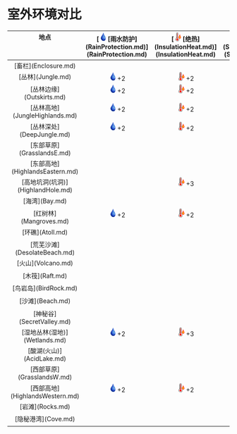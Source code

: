 # 室外环境对比  
  
<table class="table table-bordered" data-toggle="table"  ><thead style=""><tr ><th  style="text-align:center;vertical-align:top;"  >地点</th><th  style="text-align:center;vertical-align:top;"  >[<div style="width:20px;display:inline-block;text-align:center"><img decoding="async" src="../wiki/Sprite/Thirst.png" href="a.md" style="max-width:20px;max-height:20px;"></div>[雨水防护](RainProtection.md)](RainProtection.md)</th><th  style="text-align:center;vertical-align:top;"  >[<div style="width:20px;display:inline-block;text-align:center"><img decoding="async" src="../wiki/Sprite/Hot.png" href="a.md" style="max-width:20px;max-height:20px;"></div>[绝热](InsulationHeat.md)](InsulationHeat.md)</th><th  style="text-align:center;vertical-align:top;"  >[<div style="width:20px;display:inline-block;text-align:center"><img decoding="async" src="../wiki/Sprite/SunIcon.png" href="a.md" style="max-width:20px;max-height:20px;"></div>[阳光防护](SunProtection.md)](SunProtection.md)</th><th  style="text-align:center;vertical-align:top;"  >[<div style="width:20px;display:inline-block;text-align:center"><img decoding="async" src="../wiki/Sprite/Bugs.png" href="a.md" style="max-width:20px;max-height:20px;"></div>[蚊虫数量](BugPopulation.md)](BugPopulation.md)</th><th  style="text-align:center;vertical-align:top;"  >[<div style="width:20px;display:inline-block;text-align:center"><img decoding="async" src="../wiki/Sprite/HunterProximity.png" href="a.md" style="max-width:20px;max-height:20px;"></div>[猎手接近](HuntersProximity.md)](HuntersProximity.md)</th><th  style="text-align:center;vertical-align:top;"  >[<div style="width:20px;display:inline-block;text-align:center"><img decoding="async" src="../wiki/Sprite/Darkness.png" href="a.md" style="max-width:20px;max-height:20px;"></div>[光亮](Light.md)](Light.md)</th><th  style="text-align:center;vertical-align:top;"  >[<div style="width:20px;display:inline-block;text-align:center"><img decoding="async" src="../wiki/Sprite/Hot.png" href="a.md" style="max-width:20px;max-height:20px;"></div>[体感温度](TemperaturePerceived.md)](TemperaturePerceived.md)</th><th  style="text-align:center;vertical-align:top;"  >[<div style="width:20px;display:inline-block;text-align:center"><img decoding="async" src="../wiki/Sprite/Comfort.png" href="a.md" style="max-width:20px;max-height:20px;"></div>[遮蔽](Sheltered.md)](Sheltered.md)</th><th  style="text-align:center;vertical-align:top;"  >[<div style="width:20px;display:inline-block;text-align:center"><img decoding="async" src="../wiki/Sprite/Dizzy.png" href="a.md" style="max-width:20px;max-height:20px;"></div>[内陆恐惧症](LandSickness.md)](LandSickness.md)</th><th  style="text-align:center;vertical-align:top;"  >[<div style="width:20px;display:inline-block;text-align:center"><img decoding="async" src="../wiki/Sprite/AirToxicity.png" href="a.md" style="max-width:20px;max-height:20px;"></div>[空气毒性](AirToxicity.md)](AirToxicity.md)</th><th  style="text-align:center;vertical-align:top;"  data-sortable="true"  >[<div style="width:20px;display:inline-block;text-align:center"><img decoding="async" src="../wiki/Sprite/Thirst.png" href="a.md" style="max-width:20px;max-height:20px;"></div>[淋雨](RainExposure.md)](RainExposure.md)</th></tr></thead><tr ><td  style="text-align:center;vertical-align:top;"  >[畜栏](Enclosure.md)</td><td  style="text-align:center;vertical-align:top;"  ></td><td  style="text-align:center;vertical-align:top;"  ></td><td  style="text-align:center;vertical-align:top;"  ></td><td  style="text-align:center;vertical-align:top;"  ></td><td  style="text-align:center;vertical-align:top;"  ></td><td  style="text-align:center;vertical-align:top;"  ></td><td  style="text-align:center;vertical-align:top;"  ></td><td  style="text-align:center;vertical-align:top;"  ></td><td  style="text-align:center;vertical-align:top;"  ></td><td  style="text-align:center;vertical-align:top;"  ></td><td  style="text-align:center;vertical-align:top;"  ></td></tr><tr ><td  style="text-align:center;vertical-align:top;"  >[丛林](Jungle.md)</td><td  style="text-align:center;vertical-align:top;"  ><div style="width:20px;display:inline-block;text-align:center"><img decoding="async" src="../wiki/Sprite/Thirst.png" href="a.md" style="max-width:20px;max-height:20px;"></div>+2</td><td  style="text-align:center;vertical-align:top;"  ><div style="width:20px;display:inline-block;text-align:center"><img decoding="async" src="../wiki/Sprite/Hot.png" href="a.md" style="max-width:20px;max-height:20px;"></div>+2</td><td  style="text-align:center;vertical-align:top;"  ><div style="width:20px;display:inline-block;text-align:center"><img decoding="async" src="../wiki/Sprite/SunIcon.png" href="a.md" style="max-width:20px;max-height:20px;"></div>+2</td><td  style="text-align:center;vertical-align:top;"  ><div style="width:20px;display:inline-block;text-align:center"><img decoding="async" src="../wiki/Sprite/Bugs.png" href="a.md" style="max-width:20px;max-height:20px;"></div>+3</td><td  style="text-align:center;vertical-align:top;"  ><div style="width:20px;display:inline-block;text-align:center"><img decoding="async" src="../wiki/Sprite/HunterProximity.png" href="a.md" style="max-width:20px;max-height:20px;"></div>-0.5</td><td  style="text-align:center;vertical-align:top;"  ></td><td  style="text-align:center;vertical-align:top;"  ></td><td  style="text-align:center;vertical-align:top;"  ></td><td  style="text-align:center;vertical-align:top;"  ></td><td  style="text-align:center;vertical-align:top;"  ></td><td  style="text-align:center;vertical-align:top;"  ></td></tr><tr ><td  style="text-align:center;vertical-align:top;"  >[丛林边缘](Outskirts.md)</td><td  style="text-align:center;vertical-align:top;"  ><div style="width:20px;display:inline-block;text-align:center"><img decoding="async" src="../wiki/Sprite/Thirst.png" href="a.md" style="max-width:20px;max-height:20px;"></div>+2</td><td  style="text-align:center;vertical-align:top;"  ><div style="width:20px;display:inline-block;text-align:center"><img decoding="async" src="../wiki/Sprite/Hot.png" href="a.md" style="max-width:20px;max-height:20px;"></div>+2</td><td  style="text-align:center;vertical-align:top;"  ><div style="width:20px;display:inline-block;text-align:center"><img decoding="async" src="../wiki/Sprite/SunIcon.png" href="a.md" style="max-width:20px;max-height:20px;"></div>+2</td><td  style="text-align:center;vertical-align:top;"  ><div style="width:20px;display:inline-block;text-align:center"><img decoding="async" src="../wiki/Sprite/Bugs.png" href="a.md" style="max-width:20px;max-height:20px;"></div>+1</td><td  style="text-align:center;vertical-align:top;"  ></td><td  style="text-align:center;vertical-align:top;"  ></td><td  style="text-align:center;vertical-align:top;"  ></td><td  style="text-align:center;vertical-align:top;"  ></td><td  style="text-align:center;vertical-align:top;"  ></td><td  style="text-align:center;vertical-align:top;"  ></td><td  style="text-align:center;vertical-align:top;"  ></td></tr><tr ><td  style="text-align:center;vertical-align:top;"  >[丛林高地](JungleHighlands.md)</td><td  style="text-align:center;vertical-align:top;"  ><div style="width:20px;display:inline-block;text-align:center"><img decoding="async" src="../wiki/Sprite/Thirst.png" href="a.md" style="max-width:20px;max-height:20px;"></div>+2</td><td  style="text-align:center;vertical-align:top;"  ><div style="width:20px;display:inline-block;text-align:center"><img decoding="async" src="../wiki/Sprite/Hot.png" href="a.md" style="max-width:20px;max-height:20px;"></div>+2</td><td  style="text-align:center;vertical-align:top;"  ><div style="width:20px;display:inline-block;text-align:center"><img decoding="async" src="../wiki/Sprite/SunIcon.png" href="a.md" style="max-width:20px;max-height:20px;"></div>+2</td><td  style="text-align:center;vertical-align:top;"  ><div style="width:20px;display:inline-block;text-align:center"><img decoding="async" src="../wiki/Sprite/Bugs.png" href="a.md" style="max-width:20px;max-height:20px;"></div>+3</td><td  style="text-align:center;vertical-align:top;"  ></td><td  style="text-align:center;vertical-align:top;"  ></td><td  style="text-align:center;vertical-align:top;"  ></td><td  style="text-align:center;vertical-align:top;"  ></td><td  style="text-align:center;vertical-align:top;"  ></td><td  style="text-align:center;vertical-align:top;"  ></td><td  style="text-align:center;vertical-align:top;"  ></td></tr><tr ><td  style="text-align:center;vertical-align:top;"  >[丛林深处](DeepJungle.md)</td><td  style="text-align:center;vertical-align:top;"  ><div style="width:20px;display:inline-block;text-align:center"><img decoding="async" src="../wiki/Sprite/Thirst.png" href="a.md" style="max-width:20px;max-height:20px;"></div>+2</td><td  style="text-align:center;vertical-align:top;"  ><div style="width:20px;display:inline-block;text-align:center"><img decoding="async" src="../wiki/Sprite/Hot.png" href="a.md" style="max-width:20px;max-height:20px;"></div>+2</td><td  style="text-align:center;vertical-align:top;"  ><div style="width:20px;display:inline-block;text-align:center"><img decoding="async" src="../wiki/Sprite/SunIcon.png" href="a.md" style="max-width:20px;max-height:20px;"></div>+2</td><td  style="text-align:center;vertical-align:top;"  ><div style="width:20px;display:inline-block;text-align:center"><img decoding="async" src="../wiki/Sprite/Bugs.png" href="a.md" style="max-width:20px;max-height:20px;"></div>+3</td><td  style="text-align:center;vertical-align:top;"  ><div style="width:20px;display:inline-block;text-align:center"><img decoding="async" src="../wiki/Sprite/HunterProximity.png" href="a.md" style="max-width:20px;max-height:20px;"></div>-0.5</td><td  style="text-align:center;vertical-align:top;"  ></td><td  style="text-align:center;vertical-align:top;"  ></td><td  style="text-align:center;vertical-align:top;"  ></td><td  style="text-align:center;vertical-align:top;"  ></td><td  style="text-align:center;vertical-align:top;"  ></td><td  style="text-align:center;vertical-align:top;"  ></td></tr><tr ><td  style="text-align:center;vertical-align:top;"  >[东部草原](GrasslandsE.md)</td><td  style="text-align:center;vertical-align:top;"  ></td><td  style="text-align:center;vertical-align:top;"  ></td><td  style="text-align:center;vertical-align:top;"  ></td><td  style="text-align:center;vertical-align:top;"  ><div style="width:20px;display:inline-block;text-align:center"><img decoding="async" src="../wiki/Sprite/Bugs.png" href="a.md" style="max-width:20px;max-height:20px;"></div>+1</td><td  style="text-align:center;vertical-align:top;"  ></td><td  style="text-align:center;vertical-align:top;"  ><div style="width:20px;display:inline-block;text-align:center"><img decoding="async" src="../wiki/Sprite/Darkness.png" href="a.md" style="max-width:20px;max-height:20px;"></div>+10</td><td  style="text-align:center;vertical-align:top;"  ></td><td  style="text-align:center;vertical-align:top;"  ></td><td  style="text-align:center;vertical-align:top;"  ></td><td  style="text-align:center;vertical-align:top;"  ></td><td  style="text-align:center;vertical-align:top;"  ></td></tr><tr ><td  style="text-align:center;vertical-align:top;"  >[东部高地](HighlandsEastern.md)</td><td  style="text-align:center;vertical-align:top;"  ></td><td  style="text-align:center;vertical-align:top;"  ></td><td  style="text-align:center;vertical-align:top;"  ></td><td  style="text-align:center;vertical-align:top;"  ><div style="width:20px;display:inline-block;text-align:center"><img decoding="async" src="../wiki/Sprite/Bugs.png" href="a.md" style="max-width:20px;max-height:20px;"></div>+1</td><td  style="text-align:center;vertical-align:top;"  ></td><td  style="text-align:center;vertical-align:top;"  ></td><td  style="text-align:center;vertical-align:top;"  ></td><td  style="text-align:center;vertical-align:top;"  ></td><td  style="text-align:center;vertical-align:top;"  ></td><td  style="text-align:center;vertical-align:top;"  ></td><td  style="text-align:center;vertical-align:top;"  ></td></tr><tr ><td  style="text-align:center;vertical-align:top;"  >[高地坑洞(坑洞)](HighlandHole.md)</td><td  style="text-align:center;vertical-align:top;"  ></td><td  style="text-align:center;vertical-align:top;"  ><div style="width:20px;display:inline-block;text-align:center"><img decoding="async" src="../wiki/Sprite/Hot.png" href="a.md" style="max-width:20px;max-height:20px;"></div>+3</td><td  style="text-align:center;vertical-align:top;"  ><div style="width:20px;display:inline-block;text-align:center"><img decoding="async" src="../wiki/Sprite/SunIcon.png" href="a.md" style="max-width:20px;max-height:20px;"></div>+3</td><td  style="text-align:center;vertical-align:top;"  ></td><td  style="text-align:center;vertical-align:top;"  ></td><td  style="text-align:center;vertical-align:top;"  ></td><td  style="text-align:center;vertical-align:top;"  ><div style="width:20px;display:inline-block;text-align:center"><img decoding="async" src="../wiki/Sprite/Hot.png" href="a.md" style="max-width:20px;max-height:20px;"></div>-4</td><td  style="text-align:center;vertical-align:top;"  ><div style="width:20px;display:inline-block;text-align:center"><img decoding="async" src="../wiki/Sprite/Comfort.png" href="a.md" style="max-width:20px;max-height:20px;"></div>+1</td><td  style="text-align:center;vertical-align:top;"  ></td><td  style="text-align:center;vertical-align:top;"  ></td><td  style="text-align:center;vertical-align:top;"  ></td></tr><tr ><td  style="text-align:center;vertical-align:top;"  >[海湾](Bay.md)</td><td  style="text-align:center;vertical-align:top;"  ></td><td  style="text-align:center;vertical-align:top;"  ></td><td  style="text-align:center;vertical-align:top;"  ></td><td  style="text-align:center;vertical-align:top;"  ></td><td  style="text-align:center;vertical-align:top;"  ></td><td  style="text-align:center;vertical-align:top;"  ><div style="width:20px;display:inline-block;text-align:center"><img decoding="async" src="../wiki/Sprite/Darkness.png" href="a.md" style="max-width:20px;max-height:20px;"></div>+10</td><td  style="text-align:center;vertical-align:top;"  ><div style="width:20px;display:inline-block;text-align:center"><img decoding="async" src="../wiki/Sprite/Hot.png" href="a.md" style="max-width:20px;max-height:20px;"></div>-5</td><td  style="text-align:center;vertical-align:top;"  ></td><td  style="text-align:center;vertical-align:top;"  ><div style="width:20px;display:inline-block;text-align:center"><img decoding="async" src="../wiki/Sprite/Dizzy.png" href="a.md" style="max-width:20px;max-height:20px;"></div>加成-8</td><td  style="text-align:center;vertical-align:top;"  ></td><td  style="text-align:center;vertical-align:top;"  ></td></tr><tr ><td  style="text-align:center;vertical-align:top;"  >[红树林](Mangroves.md)</td><td  style="text-align:center;vertical-align:top;"  ><div style="width:20px;display:inline-block;text-align:center"><img decoding="async" src="../wiki/Sprite/Thirst.png" href="a.md" style="max-width:20px;max-height:20px;"></div>+2</td><td  style="text-align:center;vertical-align:top;"  ><div style="width:20px;display:inline-block;text-align:center"><img decoding="async" src="../wiki/Sprite/Hot.png" href="a.md" style="max-width:20px;max-height:20px;"></div>+2</td><td  style="text-align:center;vertical-align:top;"  ><div style="width:20px;display:inline-block;text-align:center"><img decoding="async" src="../wiki/Sprite/SunIcon.png" href="a.md" style="max-width:20px;max-height:20px;"></div>+2</td><td  style="text-align:center;vertical-align:top;"  ><div style="width:20px;display:inline-block;text-align:center"><img decoding="async" src="../wiki/Sprite/Bugs.png" href="a.md" style="max-width:20px;max-height:20px;"></div>+2</td><td  style="text-align:center;vertical-align:top;"  ><div style="width:20px;display:inline-block;text-align:center"><img decoding="async" src="../wiki/Sprite/HunterProximity.png" href="a.md" style="max-width:20px;max-height:20px;"></div>-0.5</td><td  style="text-align:center;vertical-align:top;"  ></td><td  style="text-align:center;vertical-align:top;"  ></td><td  style="text-align:center;vertical-align:top;"  ></td><td  style="text-align:center;vertical-align:top;"  ><div style="width:20px;display:inline-block;text-align:center"><img decoding="async" src="../wiki/Sprite/Dizzy.png" href="a.md" style="max-width:20px;max-height:20px;"></div>加成-8</td><td  style="text-align:center;vertical-align:top;"  ></td><td  style="text-align:center;vertical-align:top;"  ></td></tr><tr ><td  style="text-align:center;vertical-align:top;"  >[环礁](Atoll.md)</td><td  style="text-align:center;vertical-align:top;"  ></td><td  style="text-align:center;vertical-align:top;"  ></td><td  style="text-align:center;vertical-align:top;"  ></td><td  style="text-align:center;vertical-align:top;"  ></td><td  style="text-align:center;vertical-align:top;"  ></td><td  style="text-align:center;vertical-align:top;"  ><div style="width:20px;display:inline-block;text-align:center"><img decoding="async" src="../wiki/Sprite/Darkness.png" href="a.md" style="max-width:20px;max-height:20px;"></div>+10</td><td  style="text-align:center;vertical-align:top;"  ><div style="width:20px;display:inline-block;text-align:center"><img decoding="async" src="../wiki/Sprite/Hot.png" href="a.md" style="max-width:20px;max-height:20px;"></div>-5</td><td  style="text-align:center;vertical-align:top;"  ></td><td  style="text-align:center;vertical-align:top;"  ><div style="width:20px;display:inline-block;text-align:center"><img decoding="async" src="../wiki/Sprite/Dizzy.png" href="a.md" style="max-width:20px;max-height:20px;"></div>加成-8</td><td  style="text-align:center;vertical-align:top;"  ></td><td  style="text-align:center;vertical-align:top;"  ></td></tr><tr ><td  style="text-align:center;vertical-align:top;"  >[荒芜沙滩](DesolateBeach.md)</td><td  style="text-align:center;vertical-align:top;"  ></td><td  style="text-align:center;vertical-align:top;"  ></td><td  style="text-align:center;vertical-align:top;"  ></td><td  style="text-align:center;vertical-align:top;"  ></td><td  style="text-align:center;vertical-align:top;"  ></td><td  style="text-align:center;vertical-align:top;"  ></td><td  style="text-align:center;vertical-align:top;"  ><div style="width:20px;display:inline-block;text-align:center"><img decoding="async" src="../wiki/Sprite/Hot.png" href="a.md" style="max-width:20px;max-height:20px;"></div>-5</td><td  style="text-align:center;vertical-align:top;"  ></td><td  style="text-align:center;vertical-align:top;"  ><div style="width:20px;display:inline-block;text-align:center"><img decoding="async" src="../wiki/Sprite/Dizzy.png" href="a.md" style="max-width:20px;max-height:20px;"></div>加成-8</td><td  style="text-align:center;vertical-align:top;"  ></td><td  style="text-align:center;vertical-align:top;"  ></td></tr><tr ><td  style="text-align:center;vertical-align:top;"  >[火山](Volcano.md)</td><td  style="text-align:center;vertical-align:top;"  ></td><td  style="text-align:center;vertical-align:top;"  ></td><td  style="text-align:center;vertical-align:top;"  ></td><td  style="text-align:center;vertical-align:top;"  ></td><td  style="text-align:center;vertical-align:top;"  ></td><td  style="text-align:center;vertical-align:top;"  ></td><td  style="text-align:center;vertical-align:top;"  ><div style="width:20px;display:inline-block;text-align:center"><img decoding="async" src="../wiki/Sprite/Hot.png" href="a.md" style="max-width:20px;max-height:20px;"></div>+10</td><td  style="text-align:center;vertical-align:top;"  ></td><td  style="text-align:center;vertical-align:top;"  ></td><td  style="text-align:center;vertical-align:top;"  ><div style="width:20px;display:inline-block;text-align:center"><img decoding="async" src="../wiki/Sprite/AirToxicity.png" href="a.md" style="max-width:20px;max-height:20px;"></div>+3</td><td  style="text-align:center;vertical-align:top;"  ></td></tr><tr ><td  style="text-align:center;vertical-align:top;"  >[木筏](Raft.md)</td><td  style="text-align:center;vertical-align:top;"  ></td><td  style="text-align:center;vertical-align:top;"  ></td><td  style="text-align:center;vertical-align:top;"  ></td><td  style="text-align:center;vertical-align:top;"  ></td><td  style="text-align:center;vertical-align:top;"  ></td><td  style="text-align:center;vertical-align:top;"  ><div style="width:20px;display:inline-block;text-align:center"><img decoding="async" src="../wiki/Sprite/Darkness.png" href="a.md" style="max-width:20px;max-height:20px;"></div>+10</td><td  style="text-align:center;vertical-align:top;"  ></td><td  style="text-align:center;vertical-align:top;"  ></td><td  style="text-align:center;vertical-align:top;"  ><div style="width:20px;display:inline-block;text-align:center"><img decoding="async" src="../wiki/Sprite/Dizzy.png" href="a.md" style="max-width:20px;max-height:20px;"></div>加成-8</td><td  style="text-align:center;vertical-align:top;"  ></td><td  style="text-align:center;vertical-align:top;"  ></td></tr><tr ><td  style="text-align:center;vertical-align:top;"  >[鸟岩岛](BirdRock.md)</td><td  style="text-align:center;vertical-align:top;"  ></td><td  style="text-align:center;vertical-align:top;"  ></td><td  style="text-align:center;vertical-align:top;"  ></td><td  style="text-align:center;vertical-align:top;"  ></td><td  style="text-align:center;vertical-align:top;"  ></td><td  style="text-align:center;vertical-align:top;"  ><div style="width:20px;display:inline-block;text-align:center"><img decoding="async" src="../wiki/Sprite/Darkness.png" href="a.md" style="max-width:20px;max-height:20px;"></div>+10</td><td  style="text-align:center;vertical-align:top;"  ><div style="width:20px;display:inline-block;text-align:center"><img decoding="async" src="../wiki/Sprite/Hot.png" href="a.md" style="max-width:20px;max-height:20px;"></div>-5</td><td  style="text-align:center;vertical-align:top;"  ></td><td  style="text-align:center;vertical-align:top;"  ><div style="width:20px;display:inline-block;text-align:center"><img decoding="async" src="../wiki/Sprite/Dizzy.png" href="a.md" style="max-width:20px;max-height:20px;"></div>加成-8</td><td  style="text-align:center;vertical-align:top;"  ></td><td  style="text-align:center;vertical-align:top;"  ></td></tr><tr ><td  style="text-align:center;vertical-align:top;"  >[沙滩](Beach.md)</td><td  style="text-align:center;vertical-align:top;"  ></td><td  style="text-align:center;vertical-align:top;"  ></td><td  style="text-align:center;vertical-align:top;"  ></td><td  style="text-align:center;vertical-align:top;"  ></td><td  style="text-align:center;vertical-align:top;"  ></td><td  style="text-align:center;vertical-align:top;"  ><div style="width:20px;display:inline-block;text-align:center"><img decoding="async" src="../wiki/Sprite/Darkness.png" href="a.md" style="max-width:20px;max-height:20px;"></div>+10</td><td  style="text-align:center;vertical-align:top;"  ><div style="width:20px;display:inline-block;text-align:center"><img decoding="async" src="../wiki/Sprite/Hot.png" href="a.md" style="max-width:20px;max-height:20px;"></div>-5</td><td  style="text-align:center;vertical-align:top;"  ></td><td  style="text-align:center;vertical-align:top;"  ><div style="width:20px;display:inline-block;text-align:center"><img decoding="async" src="../wiki/Sprite/Dizzy.png" href="a.md" style="max-width:20px;max-height:20px;"></div>加成-8</td><td  style="text-align:center;vertical-align:top;"  ></td><td  style="text-align:center;vertical-align:top;"  ></td></tr><tr ><td  style="text-align:center;vertical-align:top;"  >[神秘谷](SecretValley.md)</td><td  style="text-align:center;vertical-align:top;"  ></td><td  style="text-align:center;vertical-align:top;"  ></td><td  style="text-align:center;vertical-align:top;"  ></td><td  style="text-align:center;vertical-align:top;"  ><div style="width:20px;display:inline-block;text-align:center"><img decoding="async" src="../wiki/Sprite/Bugs.png" href="a.md" style="max-width:20px;max-height:20px;"></div>+1</td><td  style="text-align:center;vertical-align:top;"  ></td><td  style="text-align:center;vertical-align:top;"  ><div style="width:20px;display:inline-block;text-align:center"><img decoding="async" src="../wiki/Sprite/Darkness.png" href="a.md" style="max-width:20px;max-height:20px;"></div>+10</td><td  style="text-align:center;vertical-align:top;"  ></td><td  style="text-align:center;vertical-align:top;"  ></td><td  style="text-align:center;vertical-align:top;"  ></td><td  style="text-align:center;vertical-align:top;"  ></td><td  style="text-align:center;vertical-align:top;"  ></td></tr><tr ><td  style="text-align:center;vertical-align:top;"  >[湿地丛林(湿地)](Wetlands.md)</td><td  style="text-align:center;vertical-align:top;"  ><div style="width:20px;display:inline-block;text-align:center"><img decoding="async" src="../wiki/Sprite/Thirst.png" href="a.md" style="max-width:20px;max-height:20px;"></div>+2</td><td  style="text-align:center;vertical-align:top;"  ><div style="width:20px;display:inline-block;text-align:center"><img decoding="async" src="../wiki/Sprite/Hot.png" href="a.md" style="max-width:20px;max-height:20px;"></div>+3</td><td  style="text-align:center;vertical-align:top;"  ><div style="width:20px;display:inline-block;text-align:center"><img decoding="async" src="../wiki/Sprite/SunIcon.png" href="a.md" style="max-width:20px;max-height:20px;"></div>+4</td><td  style="text-align:center;vertical-align:top;"  ><div style="width:20px;display:inline-block;text-align:center"><img decoding="async" src="../wiki/Sprite/Bugs.png" href="a.md" style="max-width:20px;max-height:20px;"></div>+4</td><td  style="text-align:center;vertical-align:top;"  ><div style="width:20px;display:inline-block;text-align:center"><img decoding="async" src="../wiki/Sprite/HunterProximity.png" href="a.md" style="max-width:20px;max-height:20px;"></div>-0.5</td><td  style="text-align:center;vertical-align:top;"  ></td><td  style="text-align:center;vertical-align:top;"  ></td><td  style="text-align:center;vertical-align:top;"  ></td><td  style="text-align:center;vertical-align:top;"  ></td><td  style="text-align:center;vertical-align:top;"  ></td><td  style="text-align:center;vertical-align:top;"  ></td></tr><tr ><td  style="text-align:center;vertical-align:top;"  >[酸湖(火山)](AcidLake.md)</td><td  style="text-align:center;vertical-align:top;"  ></td><td  style="text-align:center;vertical-align:top;"  ></td><td  style="text-align:center;vertical-align:top;"  ></td><td  style="text-align:center;vertical-align:top;"  ></td><td  style="text-align:center;vertical-align:top;"  ></td><td  style="text-align:center;vertical-align:top;"  ></td><td  style="text-align:center;vertical-align:top;"  ><div style="width:20px;display:inline-block;text-align:center"><img decoding="async" src="../wiki/Sprite/Hot.png" href="a.md" style="max-width:20px;max-height:20px;"></div>+10</td><td  style="text-align:center;vertical-align:top;"  ></td><td  style="text-align:center;vertical-align:top;"  ></td><td  style="text-align:center;vertical-align:top;"  ><div style="width:20px;display:inline-block;text-align:center"><img decoding="async" src="../wiki/Sprite/AirToxicity.png" href="a.md" style="max-width:20px;max-height:20px;"></div>+6</td><td  style="text-align:center;vertical-align:top;"  ></td></tr><tr ><td  style="text-align:center;vertical-align:top;"  >[西部草原](GrasslandsW.md)</td><td  style="text-align:center;vertical-align:top;"  ></td><td  style="text-align:center;vertical-align:top;"  ></td><td  style="text-align:center;vertical-align:top;"  ></td><td  style="text-align:center;vertical-align:top;"  ><div style="width:20px;display:inline-block;text-align:center"><img decoding="async" src="../wiki/Sprite/Bugs.png" href="a.md" style="max-width:20px;max-height:20px;"></div>+1</td><td  style="text-align:center;vertical-align:top;"  ></td><td  style="text-align:center;vertical-align:top;"  ><div style="width:20px;display:inline-block;text-align:center"><img decoding="async" src="../wiki/Sprite/Darkness.png" href="a.md" style="max-width:20px;max-height:20px;"></div>+10</td><td  style="text-align:center;vertical-align:top;"  ></td><td  style="text-align:center;vertical-align:top;"  ></td><td  style="text-align:center;vertical-align:top;"  ></td><td  style="text-align:center;vertical-align:top;"  ></td><td  style="text-align:center;vertical-align:top;"  ></td></tr><tr ><td  style="text-align:center;vertical-align:top;"  >[西部高地](HighlandsWestern.md)</td><td  style="text-align:center;vertical-align:top;"  ><div style="width:20px;display:inline-block;text-align:center"><img decoding="async" src="../wiki/Sprite/Thirst.png" href="a.md" style="max-width:20px;max-height:20px;"></div>+2</td><td  style="text-align:center;vertical-align:top;"  ><div style="width:20px;display:inline-block;text-align:center"><img decoding="async" src="../wiki/Sprite/Hot.png" href="a.md" style="max-width:20px;max-height:20px;"></div>+2</td><td  style="text-align:center;vertical-align:top;"  ></td><td  style="text-align:center;vertical-align:top;"  ><div style="width:20px;display:inline-block;text-align:center"><img decoding="async" src="../wiki/Sprite/Bugs.png" href="a.md" style="max-width:20px;max-height:20px;"></div>+2</td><td  style="text-align:center;vertical-align:top;"  ></td><td  style="text-align:center;vertical-align:top;"  ></td><td  style="text-align:center;vertical-align:top;"  ></td><td  style="text-align:center;vertical-align:top;"  ></td><td  style="text-align:center;vertical-align:top;"  ></td><td  style="text-align:center;vertical-align:top;"  ></td><td  style="text-align:center;vertical-align:top;"  ></td></tr><tr ><td  style="text-align:center;vertical-align:top;"  >[岩滩](Rocks.md)</td><td  style="text-align:center;vertical-align:top;"  ></td><td  style="text-align:center;vertical-align:top;"  ></td><td  style="text-align:center;vertical-align:top;"  ></td><td  style="text-align:center;vertical-align:top;"  ></td><td  style="text-align:center;vertical-align:top;"  ></td><td  style="text-align:center;vertical-align:top;"  ></td><td  style="text-align:center;vertical-align:top;"  ><div style="width:20px;display:inline-block;text-align:center"><img decoding="async" src="../wiki/Sprite/Hot.png" href="a.md" style="max-width:20px;max-height:20px;"></div>-5</td><td  style="text-align:center;vertical-align:top;"  ></td><td  style="text-align:center;vertical-align:top;"  ><div style="width:20px;display:inline-block;text-align:center"><img decoding="async" src="../wiki/Sprite/Dizzy.png" href="a.md" style="max-width:20px;max-height:20px;"></div>加成-8</td><td  style="text-align:center;vertical-align:top;"  ></td><td  style="text-align:center;vertical-align:top;"  ></td></tr><tr ><td  style="text-align:center;vertical-align:top;"  >[隐秘港湾](Cove.md)</td><td  style="text-align:center;vertical-align:top;"  ></td><td  style="text-align:center;vertical-align:top;"  ></td><td  style="text-align:center;vertical-align:top;"  ></td><td  style="text-align:center;vertical-align:top;"  ></td><td  style="text-align:center;vertical-align:top;"  ></td><td  style="text-align:center;vertical-align:top;"  ><div style="width:20px;display:inline-block;text-align:center"><img decoding="async" src="../wiki/Sprite/Darkness.png" href="a.md" style="max-width:20px;max-height:20px;"></div>+10</td><td  style="text-align:center;vertical-align:top;"  ><div style="width:20px;display:inline-block;text-align:center"><img decoding="async" src="../wiki/Sprite/Hot.png" href="a.md" style="max-width:20px;max-height:20px;"></div>-5</td><td  style="text-align:center;vertical-align:top;"  ></td><td  style="text-align:center;vertical-align:top;"  ><div style="width:20px;display:inline-block;text-align:center"><img decoding="async" src="../wiki/Sprite/Dizzy.png" href="a.md" style="max-width:20px;max-height:20px;"></div>加成-8</td><td  style="text-align:center;vertical-align:top;"  ></td><td  style="text-align:center;vertical-align:top;"  ></td></tr></tbody></table>  
  


<script>document.title="室外环境对比 - 卡牌生存百科 Card Survival Wiki";</script>